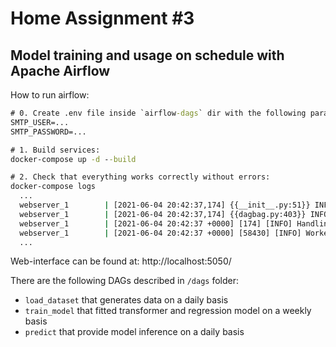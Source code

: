 # Home Assignment #3
## Model training and usage on schedule with Apache Airflow

How to run airflow:
```cmd
# 0. Create .env file inside `airflow-dags` dir with the following parameters for getting e-mail alerts:
SMTP_USER=...
SMTP_PASSWORD=...

# 1. Build services:
docker-compose up -d --build

# 2. Check that everything works correctly without errors:
docker-compose logs
  ...
  webserver_1        | [2021-06-04 20:42:37,174] {{__init__.py:51}} INFO - Using executor LocalExecutor
  webserver_1        | [2021-06-04 20:42:37,174] {{dagbag.py:403}} INFO - Filling up the DagBag from /usr/local/airflow/dags
  webserver_1        | [2021-06-04 20:42:37 +0000] [174] [INFO] Handling signal: ttou
  webserver_1        | [2021-06-04 20:42:37 +0000] [58430] [INFO] Worker exiting (pid: 58430)
  ...
```

Web-interface can be found at: http://localhost:5050/

There are the following DAGs described in `/dags` folder:
- `load_dataset` that generates data on a daily basis
- `train_model` that fitted transformer and regression model on a weekly basis
- `predict` that provide model inference on a daily basis
